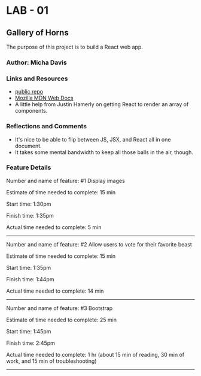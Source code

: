 # LAB - 01
## Gallery of Horns

The purpose of this project is to build a React web app.

### Author: Micha Davis

### Links and Resources
* [public repo](https://github.com/Micha-L-Davis/gallery-of-horns.git)
* [Mozilla MDN Web Docs](https://developer.mozilla.org/en/docs/Web/JavaScript/Guide)
* A little help from Justin Hamerly on getting React to render an array of components.

### Reflections and Comments
* It's nice to be able to flip between JS, JSX, and React all in one document.
* It takes some mental bandwidth to keep all those balls in the air, though.

### Feature Details

Number and name of feature: #1 Display images

Estimate of time needed to complete: 15 min

Start time: 1:30pm

Finish time: 1:35pm

Actual time needed to complete: 5 min

---

Number and name of feature: #2 Allow users to vote for their favorite beast

Estimate of time needed to complete: 15 min

Start time: 1:35pm

Finish time: 1:44pm

Actual time needed to complete: 14 min

---

Number and name of feature: #3 Bootstrap

Estimate of time needed to complete: 25 min

Start time: 1:45pm

Finish time: 2:45pm

Actual time needed to complete: 1 hr (about 15 min of reading, 30 min of work, and 15 min of troubleshooting)

---